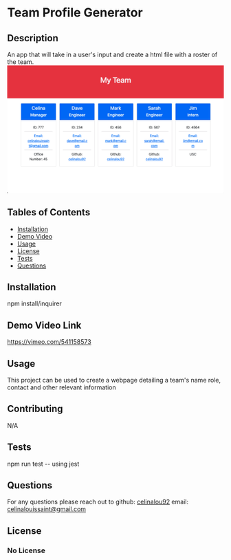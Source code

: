 
  # Team Profile Generator 
  ## Description 
  An app that will take in a user's input and create a html file with a roster of the team.
  ![Team Profile Generator Screengrab](team-profile-generator_screengrab.png)

  ## Tables of Contents
  * [Installation](#installation)
  * [Demo Video](#demo-video-link)
  * [Usage](#usage)
  * [License](#license)
  * [Tests](#tests)
  * [Questions](#questions)
  
  ## Installation 
  npm install/inquirer

  ## Demo Video Link
  https://vimeo.com/541158573

  ## Usage
  This project can be used to create a webpage detailing a team's name role, contact and other relevant information
  
  ## Contributing
  N/A

  ## Tests
  npm run test -- using jest
  ## Questions
  For any questions please reach out to 
  github: [celinalou92](https://github.com/celinalou92)
  email: celinalouissaint@gmail.com

  ## License 
  ### No License
  
